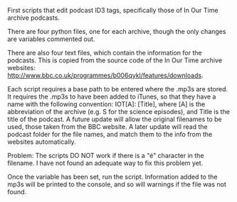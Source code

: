 First scripts that edit podcast ID3 tags, specifically those of In Our Time archive podcasts.

There are four python files, one for each archive, though the only changes are variables commented out.

There are also four text files, which contain the information for the podcasts. This is copied from the source code of the In Our Time archive websites: http://www.bbc.co.uk/programmes/b006qykl/features/downloads.

Each script requires a base path to be entered where the .mp3s are stored. It requires the .mp3s to have been added to iTunes, so that they have a name with the following convention: IOT[A]: [Title], where [A] is the abbreviation of the archive (e.g. S for the science episodes), and Title is the title of the podcast. A future update will allow the original filenames to be used, those taken from the BBC website. A later update will read the podcast folder for the file names, and match them to the info from the websites automatically.

Problem: The scripts DO NOT work if there is a "é" character in the filename. I have not found an adequate way to fix this problem yet.

Once the variable has been set, run the script. Information added to the mp3s will be printed to the console, and so will warnings if the file was not found.
